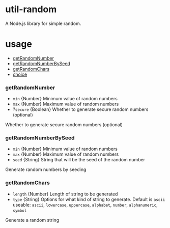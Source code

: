 # util-random
A Node.js library for simple random.
# usage
- [getRandomNumber](#getRandomNumber)
- [getRandomNumberBySeed](#getRandomNumberBySeed)
- [getRandomChars](#getRandomChars)
- [choice](#choice)

### getRandomNumber
- `min` {Number} Minimum value of random numbers
- `max` {Number} Maximum value of random numbers
- ?`secure` {Boolean} Whether to generate secure random numbers (optional)

Whether to generate secure random numbers (optional)

### getRandomNumberBySeed
- `min` {Number} Minimum value of random numbers
- `max` {Number} Maximum value of random numbers
- `seed` {String} String that will be the seed of the random number

Generate random numbers by seeding

### getRandomChars
- `length` {Number} Length of string to be generated
- `type` {String} Options for what kind of string to generate. Default is `ascii`  
useable: `ascii`, `lowercase`, `uppercase`, `alphabet`, `number`, `alphanumeric`, `symbol`

Generate a random string
